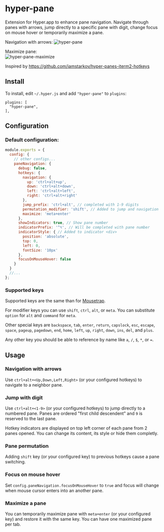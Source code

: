 # hyper-pane
Extension for Hyper.app to enhance pane navigation. Navigate through panes with arrows, jump directly to a specific pane with digit, change focus on mouse hover or temporarily maximize a pane.

Navigation with arrows:
![hyper-pane](https://cloud.githubusercontent.com/assets/4137761/22717106/844a9c5c-ed99-11e6-8e88-8c71a8cbbd5a.gif)


Maximize pane:  
![hyper-pane-maximize](https://cloud.githubusercontent.com/assets/4137761/24831980/a0f2e86a-1ca5-11e7-80f5-f6a986863546.gif)

Inspired by https://github.com/iamstarkov/hyper-panes-iterm2-hotkeys

## Install

To install, edit `~/.hyper.js` and add `"hyper-pane"` to `plugins`:

```
plugins: [
  "hyper-pane",
],
```

## Configuration

### Default configuration:
``` js
module.exports = {
  config: {
    // other configs...
    paneNavigation: {
      debug: false,
      hotkeys: {
        navigation: {
          up: 'ctrl+alt+up',
          down: 'ctrl+alt+down',
          left: 'ctrl+alt+left',
          right: 'ctrl+alt+right'
        },
        jump_prefix: 'ctrl+alt', // completed with 1-9 digits
        permutation_modifier: 'shift', // Added to jump and navigation hotkeys for pane permutation
        maximize: 'meta+enter'
      },
      showIndicators: true, // Show pane number
      indicatorPrefix: '^⌥', // Will be completed with pane number
      indicatorStyle: { // Added to indicator <div>
        position: 'absolute',
        top: 0,
        left: 0,
        fontSize: '10px'
      },
      focusOnMouseHover: false
    }
  }
  //...
};
```
### Supported keys
Supported keys are the same than for [Mousetrap](https://craig.is/killing/mice).

For modifier keys you can use `shift`, `ctrl`, `alt`, or `meta`. You can substitute `option` for `alt` and `command` for `meta`.

Other special keys are `backspace`, `tab`, `enter`, `return`, `capslock`, `esc`, `escape`, `space`, `pageup`, `pagedown`, `end`, `home`, `left`, `up`, `right`, `down`, `ins`, `del`, and `plus`.

Any other key you should be able to reference by name like `a`, `/`, `$`, `*`, or `=`.  

## Usage
### Navigation with arrows

Use `ctrl+alt+<Up,Down,Left,Right>` (or your configured hotkeys) to navigate to a neighbor pane.

### Jump with digit

Use `ctrl+alt+<1-9>` (or your configured hotkeys) to jump directly to a numbered pane.
Panes are ordered "first child descendent" and `9` is reserved to the last pane.

Hotkey indicators are displayed on top left corner of each pane from 2 panes opened.
You can change its content, its style or hide them completly.

### Pane permutation

Adding `shift` key (or your configured key) to previous hotkeys cause a pane switching.

### Focus on mouse hover

Set `config.paneNavigation.focusOnMouseHover` to `true` and focus will change when mouse cursor enters into an another pane.

### Maximize a pane

You can temporarily maximize pane with `meta+enter` (or your configured key) and restore it with the same key.
You can have one maximized pane per tab.


